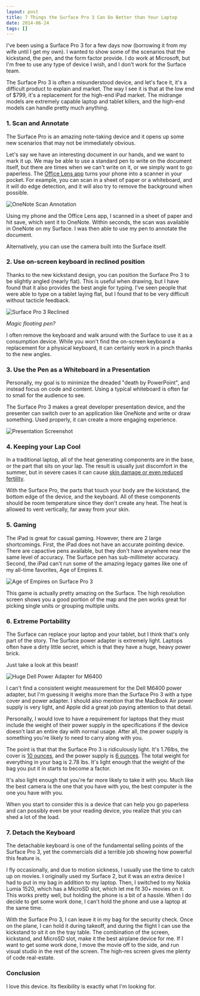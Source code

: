 ```yaml
---
layout: post
title: 7 Things the Surface Pro 3 Can Do Better than Your Laptop
date: 2014-06-24
tags: []
---
```


I've been using a Surface Pro 3 for a few days now (borrowing it from my wife until I get my own). I wanted to show some of the scenarios that the kickstand, the pen, and the form factor provide. I do work at Microsoft, but I'm free to use any type of device I wish, and I don't work for the Surface team.

The Surface Pro 3 is often a misunderstood device, and let's face it, it's a difficult product to explain and market. The way I see it is that at the low end of $799, it's a replacement for the high-end iPad market. The midrange models are extremely capable laptop and tablet killers, and the high-end models can handle pretty much anything.

### 1. Scan and Annotate

The Surface Pro is an amazing note-taking device and it opens up some new scenarios that may not be immediately obvious.

Let's say we have an interesting document in our hands, and we want to mark it up. We may be able to use a standard pen to write on the document itself, but there are times when we can't write on it, or we simply want to go paperless. The [Office Lens app](http://blogs.office.com/2014/03/17/office-lens-a-onenote-scanner-for-your-pocket/) turns your phone into a scanner in your pocket. For example, you can scan in a sheet of paper or a whiteboard, and it will do edge detection, and it will also try to remove the background when possible.

![OneNote Scan Annotation](onenote-scan-annotation.png)

Using my phone and the Office Lens app, I scanned in a sheet of paper and hit save, which sent it to OneNote. Within seconds, the scan was available in OneNote on my Surface. I was then able to use my pen to annotate the document.

Alternatively, you can use the camera built into the Surface itself.

### 2. Use on-screen keyboard in reclined position

Thanks to the new kickstand design, you can position the Surface Pro 3 to be slightly angled (nearly flat). This is useful when drawing, but I have found that it also provides the best angle for typing. I've seen people that were able to type on a tablet laying flat, but I found that to be very difficult without tacticle feedback.

![Surface Pro 3 Reclined](surface-pro-3-reclined.jpg)

*Magic floating pen?*

I often remove the keyboard and walk around with the Surface to use it as a consumption device. While you won't find the on-screen keyboard a replacement for a physical keyboard, it can certainly work in a pinch thanks to the new angles.

### 3. Use the Pen as a Whiteboard in a Presentation

Personally, my goal is to minimize the dreaded "death by PowerPoint", and instead focus on code and content. Using a typical whiteboard is often far to small for the audience to see.

The Surface Pro 3 makes a great developer presentation device, and the presenter can switch over to an application like OneNote and write or draw something. Used properly, it can create a more engaging experience.

![Presentation Screenshot](presentation.jpg)

### 4. Keeping your Lap Cool

In a traditional laptop, all of the heat generating components are in the base, or the part that sits on your lap. The result is usually just discomfort in the summer, but in severe cases it can cause [skin damage or even reduced fertility](http://www.emaxhealth.com/1506/laptop-users-warned-burn-risk).

With the Surface Pro, the parts that touch your body are the kickstand, the bottom edge of the device, and the keyboard. All of these components should be room temperature since they don't create any heat. The heat is allowed to vent vertically, far away from your skin.

### 5. Gaming

The iPad is great for casual gaming. However, there are 2 large shortcomings. First, the iPad does not have an accurate pointing device. There are capactive pens available, but they don't have anywhere near the same level of accuracy. The Surface pen has sub-millimeter accuracy.  Second, the iPad can't run some of the amazing legacy games like one of my all-time favorites, Age of Empires II.

![Age of Empires on Surface Pro 3](age-of-empires-on-surface-pro-3.jpg)

This game is actually pretty amazing on the Surface. The high resolution screen shows you a good portion of the map and the pen works great for picking single units or grouping multiple units.

### 6. Extreme Portability

The Surface can replace your laptop and your tablet, but I think that's only part of the story. The Surface power adapter is extremely light. Laptops often have a dirty little secret, which is that they have a huge, heavy power brick.

Just take a look at this beast!

![Huge Dell Power Adapter for M6400](huge-dell-power-adapter.jpg)

I can't find a consistent weight measurement for the Dell M6400 power adapter, but I'm guessing it weighs more than the Surface Pro 3 with a type cover and power adapter. I should also mention that the MacBook Air power supply is very light, and Apple did a great job paying attention to that detail.

Personally, I would love to have a requirement for laptops that they must include the weight of their power supply in the specifications if the device doesn't last an entire day with normal usage. After all, the power supply is something you're likely to need to carry along with you.

The point is that that the Surface Pro 3 is ridiculously light. It's 1.76lbs, the cover is [10 ounces](http://www.microsoftstore.com/store/msusa/en_US/pdp/Surface-Pro-Type-Cover/productID.300193600), and the power supply is [6 ounces](http://www.microsoftstore.com/store/msusa/en_US/pdp/Surface-Pro-3-Power-Supply/productID.300191700). The total weight for everything in your bag is 2.78 lbs. It's light enough that the weight of the bag you put it in starts to become a factor.

It's also light enough that you're far more likely to take it with you. Much like the best camera is the one that you have with you, the best computer is the one you have with you.

When you start to consider this is a device that can help you go paperless and can possibly even be your reading device, you realize that you can shed a lot of the load.

### 7. Detach the Keyboard

The detachable keyboard is one of the fundamental selling points of the Surface Pro 3, yet the commercials did a terrible job showing how powerful this feature is.

I fly occasionally, and due to motion sickness, I usually use the time to catch up on movies. I originally used my Surface 2, but it was an extra device I had to put in my bag in addition to my laptop. Then, I switched to my Nokia Lumia 1520, which has a MicroSD slot, which let me fit 30+ movies on it. This works pretty well, but holding the phone is a bit of a hassle. When I do decide to get some work done, I can't hold the phone and use a laptop at the same time.

With the Surface Pro 3, I can leave it in my bag for the security check. Once on the plane, I can hold it during takeoff, and during the flight I can use the kickstand to sit it on the tray table. The combination of the screen, kickstand, and MicroSD slot, make it the best airplane device for me. If I want to get some work done, I move the movie off to the side, and run visual studio in the rest of the screen. The high-res screen gives me plenty of code real-estate.

### Conclusion

I love this device. Its flexibility is exactly what I'm looking for.